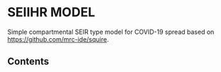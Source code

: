 # SEIIHR MODEL

Simple compartmental SEIR type model for COVID-19 spread based on https://github.com/mrc-ide/squire.

## Contents
